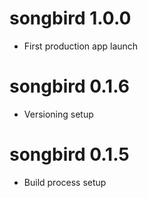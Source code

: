 # songbird 1.0.0

- First production app launch

# songbird 0.1.6

- Versioning setup


# songbird 0.1.5

- Build process setup
